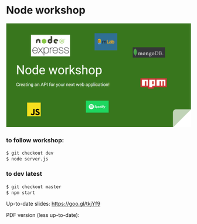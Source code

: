 # Node workshop

![slides preview](./workshop.png)

### to follow workshop:
```
$ git checkout dev
$ node server.js
```

### to dev latest
```
$ git checkout master
$ npm start

```

Up-to-date slides:
https://goo.gl/tkjYf9

PDF version (less up-to-date):

